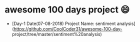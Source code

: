 # awesome 100 days project :smile:

* [Day-1 Date(07-08-2018) Project Name: sentiment analysis](https://github.com/CoolCoder31/awesome-100-day-  project/tree/master/sentiment%20analysis)

